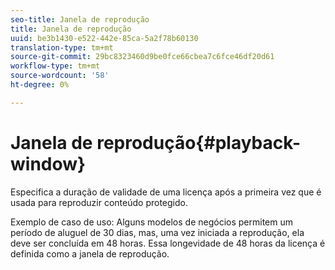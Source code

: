 ```yaml
---
seo-title: Janela de reprodução
title: Janela de reprodução
uuid: be3b1430-e522-442e-85ca-5a2f78b60130
translation-type: tm+mt
source-git-commit: 29bc8323460d9be0fce66cbea7c6fce46df20d61
workflow-type: tm+mt
source-wordcount: '58'
ht-degree: 0%

---
```



# Janela de reprodução{#playback-window}

Especifica a duração de validade de uma licença após a primeira vez que é usada para reproduzir conteúdo protegido.

Exemplo de caso de uso: Alguns modelos de negócios permitem um período de aluguel de 30 dias, mas, uma vez iniciada a reprodução, ela deve ser concluída em 48 horas. Essa longevidade de 48 horas da licença é definida como a janela de reprodução.
